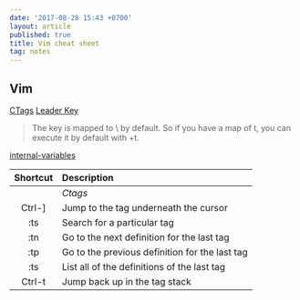 ```yaml
---
date: '2017-08-28 15:43 +0700'
layout: article
published: true
title: Vim cheat sheet
tag: notes
---
```

## Vim

[CTags](https://andrew.stwrt.ca/posts/vim-ctags/)
[Leader Key](https://stackoverflow.com/questions/1764263/what-is-the-leader-in-a-vimrc-file)
> The <Leader> key is mapped to \ by default. So if you have a map of <Leader>t, you can execute it by default with \+t.

[internal-variables](https://stackoverflow.com/questions/15685729/vim-what-is-the-difference-between-let-g-let-b-etc)

|Shortcut| Description           |
|:-------:|:---------------------|
|| *Ctags* |
|Ctrl-]| Jump to the tag underneath the cursor|
|:ts <tag> <RET>| Search for a particular tag |
|:tn |Go to the next definition for the last tag |
|:tp | Go to the previous definition for the last tag |
|:ts | List all of the definitions of the last tag |
|Ctrl-t|Jump back up in the tag stack|
